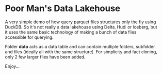 # Poor Man's Data Lakehouse
A very simple demo of how query parquet files structures only the fly using DuckDB.
So it's not really a data lakehouse using Delta, Hudi or Iceberg, but it uses the same 
basic technology of making a bunch of data files accessible for querying.

Folder **data** acts as a data table and can contain multiple folders, subfolder and files (ideally all with the same structure). For simplicity and fact cloning, only 2 few larger files have been added.

Enjoy...
